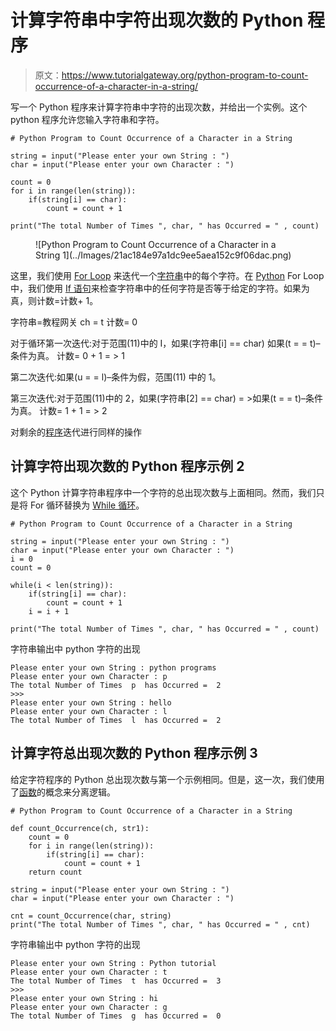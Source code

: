 # 计算字符串中字符出现次数的 Python 程序

> 原文：<https://www.tutorialgateway.org/python-program-to-count-occurrence-of-a-character-in-a-string/>

写一个 Python 程序来计算字符串中字符的出现次数，并给出一个实例。这个 python 程序允许您输入字符串和字符。

```
# Python Program to Count Occurrence of a Character in a String

string = input("Please enter your own String : ")
char = input("Please enter your own Character : ")

count = 0
for i in range(len(string)):
    if(string[i] == char):
        count = count + 1

print("The total Number of Times ", char, " has Occurred = " , count)
```

<figure class="wp-block-image">![Python Program to Count Occurrence of a Character in a String 1](../Images/21ac184e97a1dc9ee5aea152c9f06dac.png)</figure>

这里，我们使用 [For Loop](https://www.tutorialgateway.org/python-for-loop/) 来迭代一个[字符串](https://www.tutorialgateway.org/python-string/)中的每个字符。在 [Python](https://www.tutorialgateway.org/python-tutorial/) For Loop 中，我们使用 [If 语句](https://www.tutorialgateway.org/python-if-statement/)来检查字符串中的任何字符是否等于给定的字符。如果为真，则计数=计数+ 1。

字符串=教程网关
ch = t
计数= 0

对于循环第一次迭代:对于范围(11)中的 I，如果(字符串[i] == char)
如果(t = = t)–条件为真。
计数= 0 + 1 = > 1

第二次迭代:如果(u = = l)–条件为假，范围(11)
中的 1。

第三次迭代:对于范围(11)中的 2，如果(字符串[2] == char) = >如果(t = = t)–条件为真。
计数= 1 + 1 = > 2

对剩余的[程序](https://www.tutorialgateway.org/python-programming-examples/)迭代进行同样的操作

## 计算字符出现次数的 Python 程序示例 2

这个 Python 计算字符串程序中一个字符的总出现次数与上面相同。然而，我们只是将 For 循环替换为 [While 循环](https://www.tutorialgateway.org/python-while-loop/)。

```
# Python Program to Count Occurrence of a Character in a String

string = input("Please enter your own String : ")
char = input("Please enter your own Character : ")
i = 0
count = 0

while(i < len(string)):
    if(string[i] == char):
        count = count + 1
    i = i + 1

print("The total Number of Times ", char, " has Occurred = " , count)
```

字符串输出中 python 字符的出现

```
Please enter your own String : python programs
Please enter your own Character : p
The total Number of Times  p  has Occurred =  2
>>> 
Please enter your own String : hello
Please enter your own Character : l
The total Number of Times  l  has Occurred =  2
```

## 计算字符总出现次数的 Python 程序示例 3

给定字符程序的 Python 总出现次数与第一个示例相同。但是，这一次，我们使用了[函数](https://www.tutorialgateway.org/functions-in-python/)的概念来分离逻辑。

```
# Python Program to Count Occurrence of a Character in a String

def count_Occurrence(ch, str1):
    count = 0
    for i in range(len(string)):
        if(string[i] == char):
            count = count + 1
    return count

string = input("Please enter your own String : ")
char = input("Please enter your own Character : ")

cnt = count_Occurrence(char, string)
print("The total Number of Times ", char, " has Occurred = " , cnt)
```

字符串输出中 python 字符的出现

```
Please enter your own String : Python tutorial
Please enter your own Character : t
The total Number of Times  t  has Occurred =  3
>>> 
Please enter your own String : hi
Please enter your own Character : g
The total Number of Times  g  has Occurred =  0
```